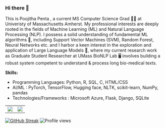 
### Hi there 👋
This is Poojitha Penta , a current MS Computer Science Grad 👩‍🎓 at Univeristy of Massachusetts Amherst. My professional interests are deeply rooted in the fields of Machine Learning (ML) and Natural Language Processing (NLP). I possess a solid understanding of fundamental ML algorithms 🤖,  including Support Vector Machines (SVM), Random Forest, Neural Networks  etc. and I harbor a keen interest in the exploration and application of Large Language Models 🧠, where my current research work as Graduate Student Researcher at UMass BioNLP Lab 🖥️  involves building a robust system competent to understand & process long bio-medical texts. 

**Skills:**
- Programming Languages:  Python, R, SQL, C, HTML/CSS
- AI/ML : PyTorch, TensorFlow, Hugging face, NLTK, scikit-learn, NumPy, pandas
- Technologies/Frameworks : Microsoft Azure, Flask, Django, SQLite



<table>
  <tr>
    <td>
      <img src="https://github-readme-stats.vercel.app/api?username=Poojitha1509&show_icons=true&theme=radical&count_private=true" />
    </td>
    <td>
      <img src="https://github-readme-stats.vercel.app/api/top-langs/?username=Poojitha1509&layout=compact&theme=radical" />
    </td>
  </tr>
</table>

[![GitHub Streak](https://streak-stats.demolab.com?user=Poojitha1509&theme=radical&hide_border=false)](https://git.io/streak-stats)
![Profile views](https://komarev.com/ghpvc/?username=Poojitha1509&color=blue)
 
<!--
**Poojitha1509/Poojitha1509** is a ✨ _special_ ✨ repository because its `README.md` (this file) appears on your GitHub profile.

Here are some ideas to get you started:

- 🔭 I’m currently working on ...
- 🌱 I’m currently learning ...
- 👯 I’m looking to collaborate on ...
- 🤔 I’m looking for help with ...
- 💬 Ask me about ...
- 📫 How to reach me: ...
- 😄 Pronouns: ...
- ⚡ Fun fact: ...
-->
